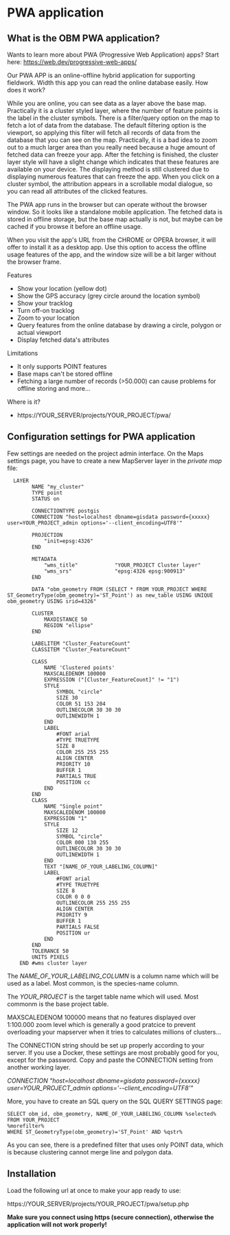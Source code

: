 PWA application
===============

What is the OBM PWA application?
--------------------------------

Wants to learn more about PWA (Progressive Web Application) apps? Start here: https://web.dev/progressive-web-apps/

Our PWA APP is an online-offline hybrid application for supporting fieldwork. Width this app you can read the online database easily. How does it work? 

While you are online, you can see data as a layer above the base map. Practically it is a cluster styled layer, where the number of feature points is the label in the cluster symbols. There is a filter/query option on the map to fetch a lot of data from the database. The default filtering option is the viewport, so applying this filter will fetch all records of data from the database that you can see on the map. Practically, it is a bad idea to zoom out to a much larger area than you really need because a huge amount of fetched data can freeze your app. After the fetching is finished, the cluster layer style will have a slight change which indicates that these features are available on your device. The displaying method is still clustered due to displaying numerous features that can freeze the app. When you click on a cluster symbol, the attribution appears in a scrollable modal dialogue, so you can read all attributes of the clicked features.

The PWA app runs in the browser but can operate without the browser window. So it looks like a standalone mobile application. The fetched data is stored in offline storage, but the base map actually is not, but maybe can be cached if you browse it before an offline usage.

When you visit the app's URL from the CHROME or OPERA browser, it will offer to install it as a desktop app. Use this option to access the offline usage features of the app, and the window size will be a bit larger without the browser frame.

Features
- Show your location (yellow dot)
- Show the GPS accuracy (grey circle around the location symbol)
- Show your tracklog
- Turn off-on tracklog
- Zoom to your location
- Query features from the online database by drawing a circle, polygon or actual viewport
- Display fetched data's attributes

Limitations
- It only supports POINT features
- Base maps can't be stored offline
- Fetching a large number of records (>50.000) can cause problems for offline storing and more...

Where is it?
- https://YOUR_SERVER/projects/YOUR_PROJECT/pwa/


Configuration settings for PWA application
------------------------------------------

Few settings are needed on the project admin interface.
On the Maps settings page, you have to create a new MapServer layer in the *private map* file:

```
  LAYER
        NAME "my_cluster"
        TYPE point
        STATUS on

        CONNECTIONTYPE postgis
        CONNECTION "host=localhost dbname=gisdata password={xxxxx} user=YOUR_PROJECT_admin options='--client_encoding=UTF8'"

        PROJECTION
            "init=epsg:4326"
        END

        METADATA
            "wms_title"            "YOUR_PROJECT Cluster layer"
            "wms_srs"              "epsg:4326 epsg:900913"
        END

        DATA "obm_geometry FROM (SELECT * FROM YOUR_PROJECT WHERE ST_GeometryType(obm_geometry)='ST_Point') as new_table USING UNIQUE obm_geometry USING srid=4326"

        CLUSTER
            MAXDISTANCE 50
            REGION "ellipse"
        END

        LABELITEM "Cluster_FeatureCount"
        CLASSITEM "Cluster_FeatureCount"

        CLASS
            NAME 'Clustered points'
            MAXSCALEDENOM 100000
            EXPRESSION ("[Cluster_FeatureCount]" != "1")
            STYLE
                SYMBOL "circle"
                SIZE 30
                COLOR 51 153 204
                OUTLINECOLOR 30 30 30
                OUTLINEWIDTH 1
            END
            LABEL
                #FONT arial
                #TYPE TRUETYPE
                SIZE 8
                COLOR 255 255 255
                ALIGN CENTER
                PRIORITY 10
                BUFFER 1
                PARTIALS TRUE
                POSITION cc
            END
        END
        CLASS
            NAME "Single point"
            MAXSCALEDENOM 100000
            EXPRESSION "1"
            STYLE
                SIZE 12
                SYMBOL "circle"
                COLOR 000 130 255
                OUTLINECOLOR 30 30 30
                OUTLINEWIDTH 1
            END
            TEXT "[NAME_OF_YOUR_LABELING_COLUMN]"
            LABEL
                #FONT arial
                #TYPE TRUETYPE
                SIZE 8
                COLOR 0 0 0
                OUTLINECOLOR 255 255 255
                ALIGN CENTER
                PRIORITY 9
                BUFFER 1
                PARTIALS FALSE
                POSITION ur
            END
        END
        TOLERANCE 50
        UNITS PIXELS
    END #wms cluster layer
```

The *NAME_OF_YOUR_LABELING_COLUMN* is a column name which will be used as a label. Most common, is the species-name column.

The *YOUR_PROJECT* is the target table name which will used. Most commonm is the base project table.

MAXSCALEDENOM 100000 means that no features displayed over 1:100.000 zoom level which is generally a good pratcice to prevent overloading your mapserver when it tries to calculates millions of clusters...

The CONNECTION string should be set up properly according to your server. If you use a Docker, these settings are most probably good for you, except for the password. Copy and paste the CONNECTION setting from another working layer.

*CONNECTION "host=localhost dbname=gisdata password={xxxxx} user=YOUR_PROJECT_admin options='--client_encoding=UTF8'"*

More, you have to create an SQL query on the SQL QUERY SETTINGS page:

```
SELECT obm_id, obm_geometry, NAME_OF_YOUR_LABELING_COLUMN %selected% 
FROM YOUR_PROJECT 
%morefilter%
WHERE ST_GeometryType(obm_geometry)='ST_Point' AND %qstr%
```
As you can see, there is a predefined filter that uses only POINT data, which is because clustering cannot merge line and polygon data. 


Installation
------------

Load the following url at once to make your app ready to use: 

https://YOUR_SERVER/projects/YOUR_PROJECT/pwa/setup.php

**Make sure you connect using https (secure connection), otherwise the application will not work properly!**

